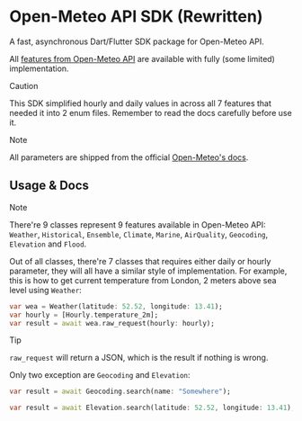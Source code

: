 # Open-Meteo API SDK (Rewritten)
A fast, asynchronous Dart/Flutter SDK package for Open-Meteo API.

All [features from Open-Meteo API](https://open-meteo.com/en/features) are available with fully (some limited) implementation.

> [!CAUTION]
This SDK simplified hourly and daily values in across all 7 features that needed it into 2 enum files. Remember to read the docs carefully before use it.

> [!NOTE]
All parameters are shipped from the official [Open-Meteo's docs](https://open-meteo.com/en/docs#api-documentation).

## Usage & Docs
> [!NOTE]
There're 9 classes represent 9 features available in Open-Meteo API: `Weather`, `Historical`, `Ensemble`, `Climate`, `Marine`, `AirQuality`, `Geocoding`, `Elevation` and `Flood`.

Out of all classes, there're 7 classes that requires either daily or hourly parameter, they will all have a similar style of implementation. For example, this is how to get current temperature from London, 2 meters above sea level using `Weather`:
```dart
var wea = Weather(latitude: 52.52, longitude: 13.41);
var hourly = [Hourly.temperature_2m];
var result = await wea.raw_request(hourly: hourly);
```
> [!TIP]
`raw_request` will return a JSON, which is the result if nothing is wrong.

Only two exception are `Geocoding` and `Elevation`:
```dart
var result = await Geocoding.search(name: "Somewhere");
```
```dart
var result = await Elevation.search(latitude: 52.52, longitude: 13.41);
```